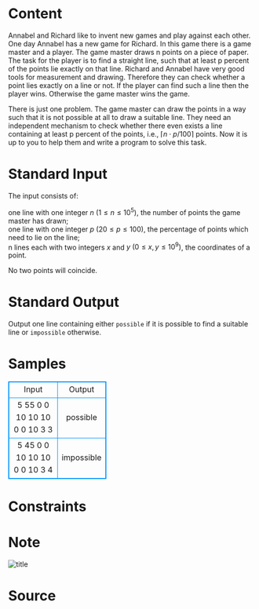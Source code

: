 
# Content

Annabel and Richard like to invent new games and play against each other. One day Annabel has a new game for Richard. In this game there is a game master and a player. The game master draws n points on a piece of paper. The task for the player is to find a straight line, such that at least p percent of the points lie exactly on that line. Richard and Annabel have very good tools for measurement and drawing. Therefore they can check whether a point lies exactly on a line or not. If the player can find such a line then the player wins. Otherwise the game master wins the game.

There is just one problem. The game master can draw the points in a way such that it is not possible at all to draw a suitable line. They need an independent mechanism to check whether there even exists a line containing at least p percent of the points, i.e., $⌈ n⋅p/100⌉$ points. Now it is up to you to help them and write a program to solve this task.

# Standard Input

The input consists of:

one line with one integer $n\ (1≤n≤10^5)$, the number of points the game master has drawn;  
one line with one integer $p \ (20≤p≤100)$, the percentage of points which need to lie on the line;  
n lines each with two integers $x$ and $y \ (0≤x,y≤10^9)$, the coordinates of a point.

No two points will coincide.

# Standard Output

Output one line containing either `possible` if it is possible to find a suitable line or `impossible` otherwise.

# Samples

<style>
        table,table tr th, table tr td { border:1px solid #0094ff; }
        table { width: 200px; min-height: 25px; line-height: 25px; text-align: center; border-collapse: collapse;}   
    </style>
<table>
	<tr>
		<td>Input</td>
		<td>Output</td>
	</tr>
<tr><td>5
55
0 0
10 10
10 0
0 10
3 3</td><td>possible</td></tr><tr><td>5
45
0 0
10 10
10 0
0 10
3 4</td><td>impossible</td></tr></table>


# Constraints



# Note

![title](https://herano.github.io/images/Lutece/1117.png)

# Source


